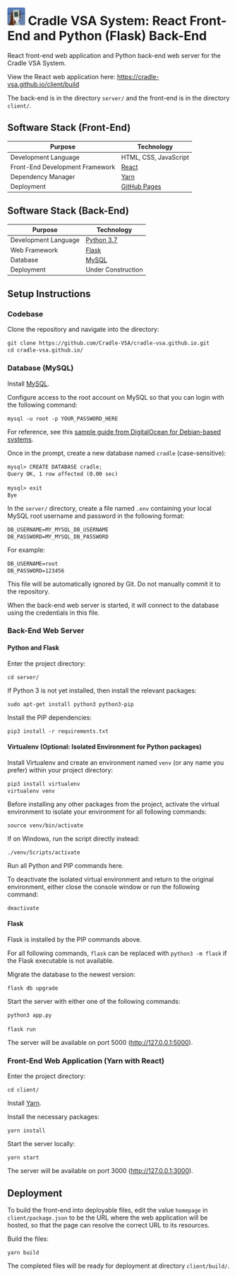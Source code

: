 # <img src="readme-img/logo.png" width=40> Cradle VSA System: React Front-End and Python (Flask) Back-End

React front-end web application and Python back-end web server for the Cradle VSA System.

View the React web application here: https://cradle-vsa.github.io/client/build

The back-end is in the directory `server/` and the front-end is in the directory `client/`.

## Software Stack (Front-End)

| Purpose | Technology |
| --- | --- |
| Development Language | HTML, CSS, JavaScript |
| Front-End Development Framework | [React](https://reactjs.org/) |
| Dependency Manager | [Yarn](https://yarnpkg.com/) |
| Deployment | [GitHub Pages](https://pages.github.com/) |

## Software Stack (Back-End)

| Purpose | Technology |
| --- | --- |
| Development Language | [Python 3.7](https://www.python.org/downloads/release/python-370/) |
| Web Framework | [Flask](https://www.fullstackpython.com/flask.html) |
| Database | [MySQL](https://www.mysql.com/) |
| Deployment | Under Construction |

## Setup Instructions

### Codebase

Clone the repository and navigate into the directory:
```shell
git clone https://github.com/Cradle-VSA/cradle-vsa.github.io.git
cd cradle-vsa.github.io/
```

### Database (MySQL)

Install [MySQL](https://www.mysql.com/).

Configure access to the root account on MySQL so that you can login with the following command:
```
mysql -u root -p YOUR_PASSWORD_HERE
```

For reference, see this [sample guide from DigitalOcean for Debian-based systems](https://www.digitalocean.com/community/tutorials/how-to-install-mysql-on-ubuntu-18-04).

Once in the prompt, create a new database named `cradle` (case-sensitive):
```
mysql> CREATE DATABASE cradle;
Query OK, 1 row affected (0.00 sec)

mysql> exit
Bye
```

In the `server/` directory, create a file named `.env` containing your local MySQL root username and password in the following format:
```
DB_USERNAME=MY_MYSQL_DB_USERNAME
DB_PASSWORD=MY_MYSQL_DB_PASSWORD
```

For example:
```
DB_USERNAME=root
DB_PASSWORD=123456
```

This file will be automatically ignored by Git. Do not manually commit it to the repository.

When the back-end web server is started, it will connect to the database using the credentials in this file.

### Back-End Web Server

#### Python and Flask

Enter the project directory:
```shell
cd server/
```

If Python 3 is not yet installed, then install the relevant packages:
```shell
sudo apt-get install python3 python3-pip
```

Install the PIP dependencies:
```shell
pip3 install -r requirements.txt
```

#### Virtualenv (Optional: Isolated Environment for Python packages)

Install Virtualenv and create an environment named `venv` (or any name you prefer) within your project directory:
```shell
pip3 install virtualenv
virtualenv venv
```

Before installing any other packages from the project, activate the virtual environment to isolate your environment for all following commands:
```shell
source venv/bin/activate
```

If on Windows, run the script directly instead:
```
./venv/Scripts/activate
```

Run all Python and PIP commands here.

To deactivate the isolated virtual environment and return to the original environment, either close the console window or run the following command:
```shell
deactivate
```

#### Flask

Flask is installed by the PIP commands above.

For all following commands, `flask` can be replaced with `python3 -m flask` if the Flask executable is not available.

Migrate the database to the newest version:
```shell
flask db upgrade
```

Start the server with either one of the following commands:
```shell
python3 app.py

flask run
```

The server will be available on port 5000 (http://127.0.0.1:5000).

### Front-End Web Application (Yarn with React)

Enter the project directory:
```shell
cd client/
```

Install [Yarn](https://yarnpkg.com/).

Install the necessary packages:
```shell
yarn install
```

Start the server locally:
```shell
yarn start
```

The server will be available on port 3000 (http://127.0.0.1:3000).

## Deployment

To build the front-end into deployable files, edit the value `homepage` in `client/package.json` to be the URL where the web application will be hosted, so that the page can resolve the correct URL to its resources.

Build the files:
```shell
yarn build
```

The completed files will be ready for deployment at directory `client/build/`.
